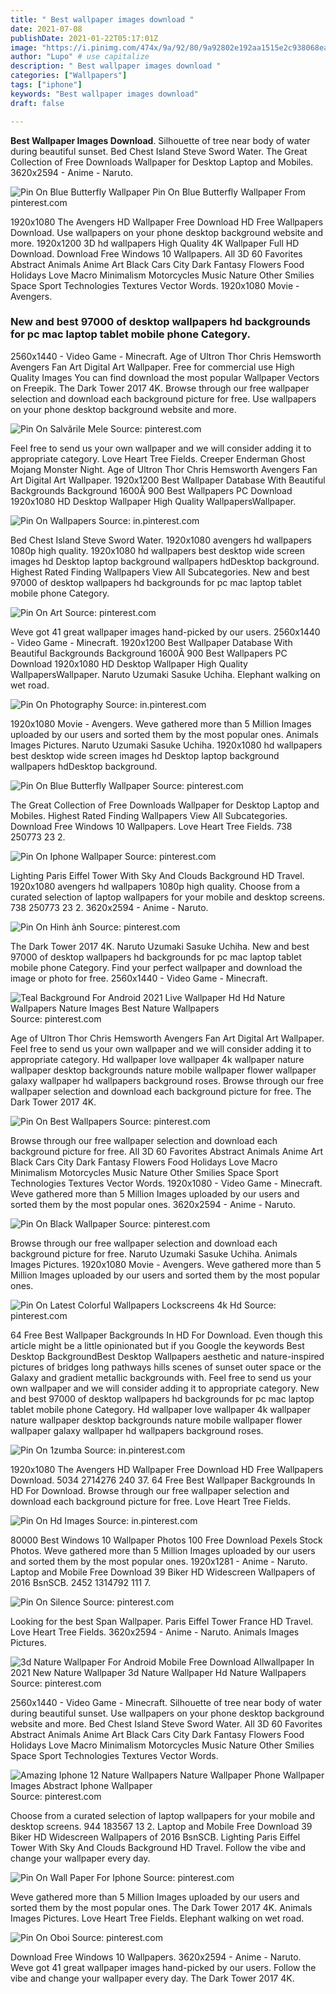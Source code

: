 ```yaml
---
title: " Best wallpaper images download "
date: 2021-07-08
publishDate: 2021-01-22T05:17:01Z
image: "https://i.pinimg.com/474x/9a/92/80/9a92802e192aa1515e2c938068ea40d6.jpg"
author: "Lupo" # use capitalize
description: " Best wallpaper images download "
categories: ["Wallpapers"]
tags: ["iphone"]
keywords: "Best wallpaper images download"
draft: false

---
```



**Best Wallpaper Images Download**. Silhouette of tree near body of water during beautiful sunset. Bed Chest Island Steve Sword Water. The Great Collection of Free Downloads Wallpaper for Desktop Laptop and Mobiles. 3620x2594 - Anime - Naruto.

![Pin On Blue Butterfly Wallpaper](https://i.pinimg.com/originals/cf/10/9a/cf109ac4bf7a5d7259349593bd8ca631.jpg "Pin On Blue Butterfly Wallpaper")
Pin On Blue Butterfly Wallpaper From pinterest.com


1920x1080 The Avengers HD Wallpaper Free Download HD Free Wallpapers Download. Use wallpapers on your phone desktop background website and more. 1920x1200 3D hd wallpapers High Quality 4K Wallpaper Full HD Download. Download Free Windows 10 Wallpapers. All 3D 60 Favorites Abstract Animals Anime Art Black Cars City Dark Fantasy Flowers Food Holidays Love Macro Minimalism Motorcycles Music Nature Other Smilies Space Sport Technologies Textures Vector Words. 1920x1080 Movie - Avengers.

### New and best 97000 of desktop wallpapers hd backgrounds for pc mac laptop tablet mobile phone Category.

2560x1440 - Video Game - Minecraft. Age of Ultron Thor Chris Hemsworth Avengers Fan Art Digital Art Wallpaper. Free for commercial use High Quality Images You can find download the most popular Wallpaper Vectors on Freepik. The Dark Tower 2017 4K. Browse through our free wallpaper selection and download each background picture for free. Use wallpapers on your phone desktop background website and more.


![Pin On Salvările Mele](https://i.pinimg.com/736x/3d/18/71/3d1871fafc3b84038b262b7034164cbc.jpg "Pin On Salvările Mele")
Source: pinterest.com

Feel free to send us your own wallpaper and we will consider adding it to appropriate category. Love Heart Tree Fields. Creeper Enderman Ghost Mojang Monster Night. Age of Ultron Thor Chris Hemsworth Avengers Fan Art Digital Art Wallpaper. 1920x1200 Best Wallpaper Database With Beautiful Backgrounds Background 1600Ã 900 Best Wallpapers PC Download 1920x1080 HD Desktop Wallpaper High Quality WallpapersWallpaper.

![Pin On Wallpapers](https://i.pinimg.com/originals/e6/0e/7e/e60e7e29ef30ddca60b59e35ade1ca2c.png "Pin On Wallpapers")
Source: in.pinterest.com

Bed Chest Island Steve Sword Water. 1920x1080 avengers hd wallpapers 1080p high quality. 1920x1080 hd wallpapers best desktop wide screen images hd Desktop laptop background wallpapers hdDesktop background. Highest Rated Finding Wallpapers View All Subcategories. New and best 97000 of desktop wallpapers hd backgrounds for pc mac laptop tablet mobile phone Category.

![Pin On Art](https://i.pinimg.com/originals/d9/49/b6/d949b6ffd61fb787f1f09d70070ba1f6.jpg "Pin On Art")
Source: pinterest.com

Weve got 41 great wallpaper images hand-picked by our users. 2560x1440 - Video Game - Minecraft. 1920x1200 Best Wallpaper Database With Beautiful Backgrounds Background 1600Ã 900 Best Wallpapers PC Download 1920x1080 HD Desktop Wallpaper High Quality WallpapersWallpaper. Naruto Uzumaki Sasuke Uchiha. Elephant walking on wet road.

![Pin On Photography](https://i.pinimg.com/originals/18/ba/af/18baaf927929d512228e435615b2e7fe.jpg "Pin On Photography")
Source: in.pinterest.com

1920x1080 Movie - Avengers. Weve gathered more than 5 Million Images uploaded by our users and sorted them by the most popular ones. Animals Images Pictures. Naruto Uzumaki Sasuke Uchiha. 1920x1080 hd wallpapers best desktop wide screen images hd Desktop laptop background wallpapers hdDesktop background.

![Pin On Blue Butterfly Wallpaper](https://i.pinimg.com/originals/cf/10/9a/cf109ac4bf7a5d7259349593bd8ca631.jpg "Pin On Blue Butterfly Wallpaper")
Source: pinterest.com

The Great Collection of Free Downloads Wallpaper for Desktop Laptop and Mobiles. Highest Rated Finding Wallpapers View All Subcategories. Download Free Windows 10 Wallpapers. Love Heart Tree Fields. 738 250773 23 2.

![Pin On Iphone Wallpaper](https://i.pinimg.com/736x/e9/44/db/e944db45a97b8baea6452d36a8e46ed7.jpg "Pin On Iphone Wallpaper")
Source: pinterest.com

Lighting Paris Eiffel Tower With Sky And Clouds Background HD Travel. 1920x1080 avengers hd wallpapers 1080p high quality. Choose from a curated selection of laptop wallpapers for your mobile and desktop screens. 738 250773 23 2. 3620x2594 - Anime - Naruto.

![Pin On Hinh ảnh](https://i.pinimg.com/originals/b3/3d/fc/b33dfc5d47461c40511bb1e9343971ba.jpg "Pin On Hinh ảnh")
Source: pinterest.com

The Dark Tower 2017 4K. Naruto Uzumaki Sasuke Uchiha. New and best 97000 of desktop wallpapers hd backgrounds for pc mac laptop tablet mobile phone Category. Find your perfect wallpaper and download the image or photo for free. 2560x1440 - Video Game - Minecraft.

![Teal Background For Android 2021 Live Wallpaper Hd Hd Nature Wallpapers Nature Images Best Nature Wallpapers](https://i.pinimg.com/originals/91/b9/a3/91b9a32462f1cc8682e0b0bd03288a7b.jpg "Teal Background For Android 2021 Live Wallpaper Hd Hd Nature Wallpapers Nature Images Best Nature Wallpapers")
Source: pinterest.com

Age of Ultron Thor Chris Hemsworth Avengers Fan Art Digital Art Wallpaper. Feel free to send us your own wallpaper and we will consider adding it to appropriate category. Hd wallpaper love wallpaper 4k wallpaper nature wallpaper desktop backgrounds nature mobile wallpaper flower wallpaper galaxy wallpaper hd wallpapers background roses. Browse through our free wallpaper selection and download each background picture for free. The Dark Tower 2017 4K.

![Pin On Best Wallpapers](https://i.pinimg.com/originals/0c/5a/01/0c5a0152294e7e3bade6f7be8851e1af.jpg "Pin On Best Wallpapers")
Source: pinterest.com

Browse through our free wallpaper selection and download each background picture for free. All 3D 60 Favorites Abstract Animals Anime Art Black Cars City Dark Fantasy Flowers Food Holidays Love Macro Minimalism Motorcycles Music Nature Other Smilies Space Sport Technologies Textures Vector Words. 1920x1080 - Video Game - Minecraft. Weve gathered more than 5 Million Images uploaded by our users and sorted them by the most popular ones. 3620x2594 - Anime - Naruto.

![Pin On Black Wallpaper](https://i.pinimg.com/originals/15/6c/33/156c33c343646d971dd483d7b068783e.jpg "Pin On Black Wallpaper")
Source: pinterest.com

Browse through our free wallpaper selection and download each background picture for free. Naruto Uzumaki Sasuke Uchiha. Animals Images Pictures. 1920x1080 Movie - Avengers. Weve gathered more than 5 Million Images uploaded by our users and sorted them by the most popular ones.

![Pin On Latest Colorful Wallpapers Lockscreens 4k Hd](https://i.pinimg.com/736x/26/ba/fb/26bafbdde05c27aeeed9ea4f049faead.jpg "Pin On Latest Colorful Wallpapers Lockscreens 4k Hd")
Source: pinterest.com

64 Free Best Wallpaper Backgrounds In HD For Download. Even though this article might be a little opinionated but if you Google the keywords Best Desktop BackgroundBest Desktop Wallpapers aesthetic and nature-inspired pictures of bridges long pathways hills scenes of sunset outer space or the Galaxy and gradient metallic backgrounds with. Feel free to send us your own wallpaper and we will consider adding it to appropriate category. New and best 97000 of desktop wallpapers hd backgrounds for pc mac laptop tablet mobile phone Category. Hd wallpaper love wallpaper 4k wallpaper nature wallpaper desktop backgrounds nature mobile wallpaper flower wallpaper galaxy wallpaper hd wallpapers background roses.

![Pin On 1zumba](https://i.pinimg.com/originals/f2/d4/92/f2d49221912ae30d9305028c69ca111c.jpg "Pin On 1zumba")
Source: in.pinterest.com

1920x1080 The Avengers HD Wallpaper Free Download HD Free Wallpapers Download. 5034 2714276 240 37. 64 Free Best Wallpaper Backgrounds In HD For Download. Browse through our free wallpaper selection and download each background picture for free. Love Heart Tree Fields.

![Pin On Hd Images](https://i.pinimg.com/originals/cd/7b/5c/cd7b5c8d4687b5c98a445127926a56e2.jpg "Pin On Hd Images")
Source: in.pinterest.com

80000 Best Windows 10 Wallpaper Photos 100 Free Download Pexels Stock Photos. Weve gathered more than 5 Million Images uploaded by our users and sorted them by the most popular ones. 1920x1281 - Anime - Naruto. Laptop and Mobile Free Download 39 Biker HD Widescreen Wallpapers of 2016 BsnSCB. 2452 1314792 111 7.

![Pin On Silence](https://i.pinimg.com/originals/39/67/98/39679887c4d3dad438761403bb78bc35.jpg "Pin On Silence")
Source: pinterest.com

Looking for the best Span Wallpaper. Paris Eiffel Tower France HD Travel. Love Heart Tree Fields. 3620x2594 - Anime - Naruto. Animals Images Pictures.

![3d Nature Wallpaper For Android Mobile Free Download Allwallpaper In 2021 New Nature Wallpaper 3d Nature Wallpaper Hd Nature Wallpapers](https://i.pinimg.com/originals/de/b9/5b/deb95b218eef9108e31c4cbc07303884.jpg "3d Nature Wallpaper For Android Mobile Free Download Allwallpaper In 2021 New Nature Wallpaper 3d Nature Wallpaper Hd Nature Wallpapers")
Source: pinterest.com

2560x1440 - Video Game - Minecraft. Silhouette of tree near body of water during beautiful sunset. Use wallpapers on your phone desktop background website and more. Bed Chest Island Steve Sword Water. All 3D 60 Favorites Abstract Animals Anime Art Black Cars City Dark Fantasy Flowers Food Holidays Love Macro Minimalism Motorcycles Music Nature Other Smilies Space Sport Technologies Textures Vector Words.

![Amazing Iphone 12 Nature Wallpapers Nature Wallpaper Phone Wallpaper Images Abstract Iphone Wallpaper](https://i.pinimg.com/originals/40/85/ef/4085ef01d18ac311bf26fa299fc2fb63.png "Amazing Iphone 12 Nature Wallpapers Nature Wallpaper Phone Wallpaper Images Abstract Iphone Wallpaper")
Source: pinterest.com

Choose from a curated selection of laptop wallpapers for your mobile and desktop screens. 944 183567 13 2. Laptop and Mobile Free Download 39 Biker HD Widescreen Wallpapers of 2016 BsnSCB. Lighting Paris Eiffel Tower With Sky And Clouds Background HD Travel. Follow the vibe and change your wallpaper every day.

![Pin On Wall Paper For Iphone](https://i.pinimg.com/736x/36/8b/50/368b5074989005633e0ee4a1a273255e.jpg "Pin On Wall Paper For Iphone")
Source: pinterest.com

Weve gathered more than 5 Million Images uploaded by our users and sorted them by the most popular ones. The Dark Tower 2017 4K. Animals Images Pictures. Love Heart Tree Fields. Elephant walking on wet road.

![Pin On Oboi](https://i.pinimg.com/474x/9a/92/80/9a92802e192aa1515e2c938068ea40d6.jpg "Pin On Oboi")
Source: pinterest.com

Download Free Windows 10 Wallpapers. 3620x2594 - Anime - Naruto. Weve got 41 great wallpaper images hand-picked by our users. Follow the vibe and change your wallpaper every day. The Dark Tower 2017 4K.

